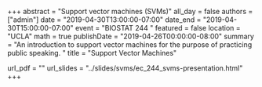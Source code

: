 +++
abstract = "Support vector machines (SVMs)"
all_day =  false
authors =  ["admin"]
date = "2019-04-30T13:00:00-07:00"
date_end = "2019-04-30T15:00:00-07:00"
event =  "BIOSTAT 244 "
featured =  false 
location =  "UCLA"
math =  true
publishDate = "2019-04-26T00:00:00-08:00"
summary = "An introduction to support vector machines for the purpose of practicing public speaking. "
title = "Support Vector Machines"
  
url_pdf = ""
url_slides = "../slides/svms/ec_244_svms-presentation.html"
+++
    